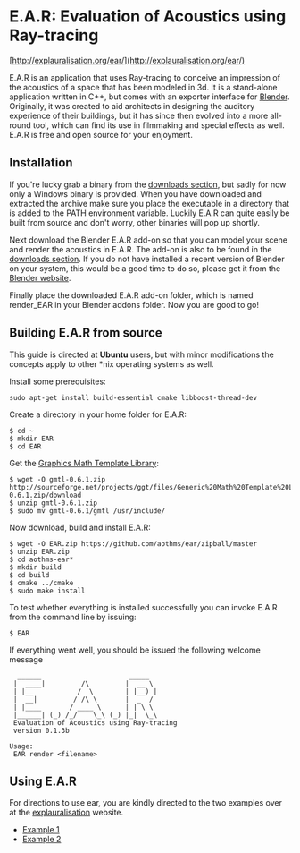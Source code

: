 E.A.R: Evaluation of Acoustics using Ray-tracing
================================================
[http://explauralisation.org/ear/](http://explauralisation.org/ear/)

E.A.R is an application that uses Ray-tracing to conceive an impression of the acoustics of a space that has been modeled in 3d. It is a stand-alone application written in C++, but comes with an exporter interface for [Blender](http://www.blender.org). Originally, it was created to aid architects in designing the auditory experience of their buildings, but it has since then evolved into a more all-round tool, which can find its use in filmmaking and special effects as well. E.A.R is free and open source for your enjoyment.

Installation
------------
If you're lucky grab a binary from the [downloads section](https://github.com/aothms/ear/downloads), but sadly for now only a Windows binary is provided. When you have downloaded and extracted the archive make sure you place the executable in a directory that is added to the PATH environment variable. Luckily E.A.R can quite easily be built from source and don't worry, other binaries will pop up shortly.

Next download the Blender E.A.R add-on so that you can model your scene and render the acoustics in E.A.R. The add-on is also to be found in the [downloads section](https://github.com/aothms/ear/downloads). If you do not have installed a recent version of Blender on your system, this would be a good time to do so, please get it from the [Blender website](http://www.blender.org/download/get-blender/).

Finally place the downloaded E.A.R add-on folder, which is named render_EAR in your Blender addons folder. Now you are good to go!

Building E.A.R from source
--------------------------
This guide is directed at **Ubuntu** users, but with minor modifications the concepts apply to other *nix operating systems as well.

Install some prerequisites:

    sudo apt-get install build-essential cmake libboost-thread-dev
    
Create a directory in your home folder for E.A.R:  

    $ cd ~
    $ mkdir EAR
    $ cd EAR   
    
Get the [Graphics Math Template Library](http://ggt.sourceforge.net/): 
 
    $ wget -O gmtl-0.6.1.zip http://sourceforge.net/projects/ggt/files/Generic%20Math%20Template%20Library/0.6.1/gmtl-0.6.1.zip/download
    $ unzip gmtl-0.6.1.zip
    $ sudo mv gmtl-0.6.1/gmtl /usr/include/    
    
Now download, build and install E.A.R:

    $ wget -O EAR.zip https://github.com/aothms/ear/zipball/master
    $ unzip EAR.zip
    $ cd aothms-ear*
    $ mkdir build
    $ cd build
    $ cmake ../cmake
    $ sudo make install
    
To test whether everything is installed successfully you can invoke E.A.R from the command line by issuing: 

    $ EAR
    
If everything went well, you should be issued the following welcome message

      ______                      _____  
     |  ____|         /\         |  __ \ 
     | |__           /  \        | |__) | 
     |  __|         / /\ \       |  _  / 
     | |____       / ____ \      | | \ \ 
     |______| (_) /_/    \_\ (_) |_|  \_\
     Evaluation of Acoustics using Ray-tracing
     version 0.1.3b

    Usage:
     EAR render <filename>
     
Using E.A.R
-----------
For directions to use ear, you are kindly directed to the two examples over at the [explauralisation](http://explauralisation.org/) website.

* [Example 1](http://explauralisation.org/example1/)
* [Example 2](http://explauralisation.org/example2/)